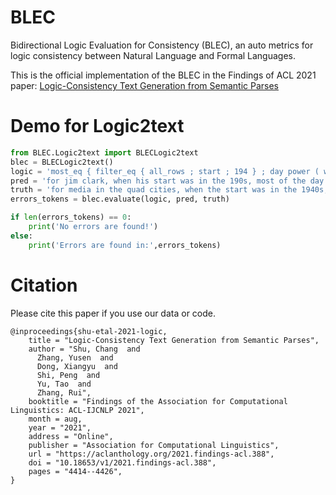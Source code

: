 # BLEC
Bidirectional Logic Evaluation for Consistency (BLEC), an auto metrics for logic consistency between Natural Language and Formal Languages.

This is the official implementation of the BLEC in the Findings of ACL 2021 paper: [Logic-Consistency Text Generation from Semantic Parses](https://aclanthology.org/2021.findings-acl.388/)

# Demo for Logic2text
```python
from BLEC.Logic2text import BLECLogic2text
blec = BLECLogic2text()
logic = 'most_eq { filter_eq { all_rows ; start ; 194 } ; day power ( w ) ; 1000 } = true'
pred = 'for jim clark, when his start was in the 190s, most of the day power was 1000w.'
truth = 'for media in the quad cities, when the start was in the 1940s, the day power is 1000 the majority of the time.'
errors_tokens = blec.evaluate(logic, pred, truth)

if len(errors_tokens) == 0:
    print('No errors are found!')
else:
    print('Errors are found in:',errors_tokens)
```
# Citation

Please cite this paper if you use our data or code.

```angular2html
@inproceedings{shu-etal-2021-logic,
    title = "Logic-Consistency Text Generation from Semantic Parses",
    author = "Shu, Chang  and
      Zhang, Yusen  and
      Dong, Xiangyu  and
      Shi, Peng  and
      Yu, Tao  and
      Zhang, Rui",
    booktitle = "Findings of the Association for Computational Linguistics: ACL-IJCNLP 2021",
    month = aug,
    year = "2021",
    address = "Online",
    publisher = "Association for Computational Linguistics",
    url = "https://aclanthology.org/2021.findings-acl.388",
    doi = "10.18653/v1/2021.findings-acl.388",
    pages = "4414--4426",
}
```
